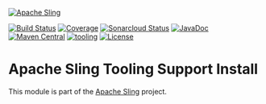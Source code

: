 [![Apache Sling](https://sling.apache.org/res/logos/sling.png)](https://sling.apache.org)

&#32;[![Build Status](https://ci-builds.apache.org/job/Sling/job/modules/job/sling-org-apache-sling-tooling-support-install/job/master/badge/icon)](https://ci-builds.apache.org/job/Sling/job/modules/job/sling-org-apache-sling-tooling-support-install/job/master/)&#32;[![Coverage](https://sonarcloud.io/api/project_badges/measure?project=apache_sling-org-apache-sling-tooling-support-install&metric=coverage)](https://sonarcloud.io/dashboard?id=apache_sling-org-apache-sling-tooling-support-install)&#32;[![Sonarcloud Status](https://sonarcloud.io/api/project_badges/measure?project=apache_sling-org-apache-sling-tooling-support-install&metric=alert_status)](https://sonarcloud.io/dashboard?id=apache_sling-org-apache-sling-tooling-support-install)&#32;[![JavaDoc](https://www.javadoc.io/badge/org.apache.sling/org.apache.sling.tooling.support.install.svg)](https://www.javadoc.io/doc/org.apache.sling/org-apache-sling-tooling-support-install)&#32;[![Maven Central](https://maven-badges.herokuapp.com/maven-central/org.apache.sling/org.apache.sling.tooling.support.install/badge.svg)](https://search.maven.org/#search%7Cga%7C1%7Cg%3A%22org.apache.sling%22%20a%3A%22org.apache.sling.tooling.support.install%22)&#32;[![tooling](https://sling.apache.org/badges/group-tooling.svg)](https://github.com/apache/sling-aggregator/blob/master/docs/group/tooling.md) [![License](https://img.shields.io/badge/License-Apache%202.0-blue.svg)](https://www.apache.org/licenses/LICENSE-2.0)

# Apache Sling Tooling Support Install

This module is part of the [Apache Sling](https://sling.apache.org) project.
